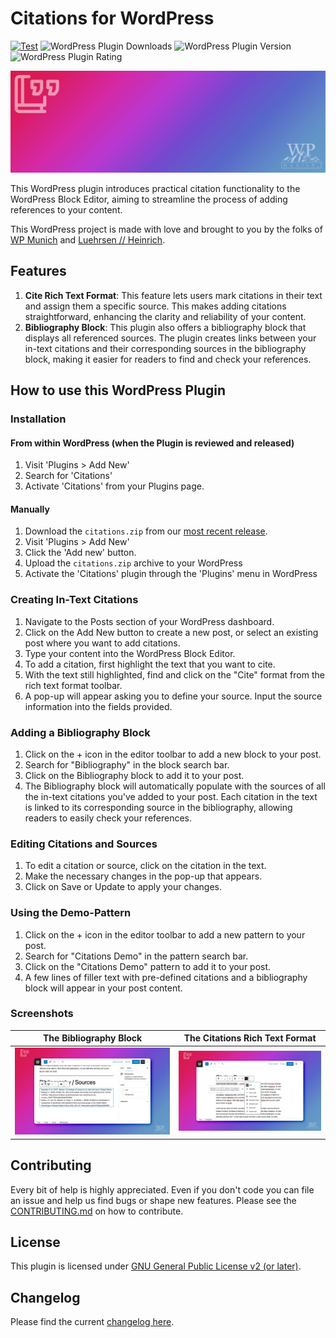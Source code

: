 # Citations for WordPress

[![Test](../../actions/workflows/test.yml/badge.svg)](../../actions/workflows/test.yml)
![WordPress Plugin Downloads](https://img.shields.io/wordpress/plugin/dt/citations)
![WordPress Plugin Version](https://img.shields.io/wordpress/plugin/v/citations)
![WordPress Plugin Rating](https://img.shields.io/wordpress/plugin/stars/citations)

![Citations for WordPress](https://raw.githubusercontent.com/luehrsenheinrich/wpm-citations/main/.wordpress-org/banner-1544x500.png)

This WordPress plugin introduces practical citation functionality to the WordPress Block Editor, aiming to streamline the process of adding references to your content.

This WordPress project is made with love and brought to you by the folks of [WP Munich](http://www.wp-munich.com) and [Luehrsen // Heinrich](http://www.luehrsen-heinrich.de).

## Features

1.  **Cite Rich Text Format**: This feature lets users mark citations in their text and assign them a specific source. This makes adding citations straightforward, enhancing the clarity and reliability of your content.
2.  **Bibliography Block**: This plugin also offers a bibliography block that displays all referenced sources. The plugin creates links between your in-text citations and their corresponding sources in the bibliography block, making it easier for readers to find and check your references.

## How to use this WordPress Plugin

### Installation

#### From within WordPress (when the Plugin is reviewed and released)

1. Visit \'Plugins > Add New\'
1. Search for \'Citations\'
1. Activate \'Citations\' from your Plugins page.

#### Manually

1. Download the `citations.zip` from our [most recent release](./../../releases/latest).
1. Visit \'Plugins > Add New\'
2. Click the 'Add new' button.
3. Upload the `citations.zip` archive to your WordPress
4. Activate the \'Citations\' plugin through the \'Plugins\' menu in WordPress

### Creating In-Text Citations
1. Navigate to the Posts section of your WordPress dashboard.
1. Click on the Add New button to create a new post, or select an existing post where you want to add citations.
1. Type your content into the WordPress Block Editor.
1. To add a citation, first highlight the text that you want to cite.
1. With the text still highlighted, find and click on the "Cite" format from the rich text format toolbar.
1. A pop-up will appear asking you to define your source. Input the source information into the fields provided.

### Adding a Bibliography Block
1. Click on the + icon in the editor toolbar to add a new block to your post.
1. Search for "Bibliography" in the block search bar.
1. Click on the Bibliography block to add it to your post.
1. The Bibliography block will automatically populate with the sources of all the in-text citations you've added to your post. Each citation in the text is linked to its corresponding source in the bibliography, allowing readers to easily check your references.

### Editing Citations and Sources
1. To edit a citation or source, click on the citation in the text.
1. Make the necessary changes in the pop-up that appears.
1. Click on Save or Update to apply your changes.

### Using the Demo-Pattern

1. Click on the + icon in the editor toolbar to add a new pattern to your post.
2. Search for "Citations Demo" in the pattern search bar.
3. Click on the "Citations Demo" pattern to add it to your post.
4. A few lines of filler text with pre-defined citations and a bibliography block will appear in your post content.

### Screenshots

| The Bibliography Block | The Citations Rich Text Format |
|---|---|
| ![The Bibliography Block](./.wordpress-org/screenshot-1.png) | ![The Citations Rich Text Format](./.wordpress-org/screenshot-2.png) |

## Contributing

Every bit of help is highly appreciated. Even if you don't code you can file an issue and help us find bugs or shape new features. Please see the [CONTRIBUTING.md](./CONTRIBUTING.md) on how to contribute.

## License

This plugin is licensed under [GNU General Public License v2 (or later)](./LICENSE.md).

## Changelog

Please find the current [changelog here](./../../releases).
